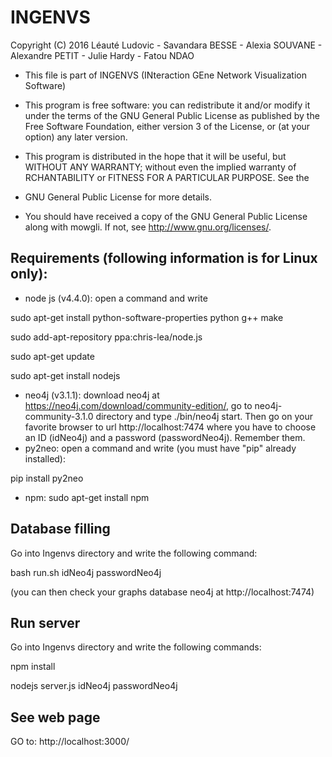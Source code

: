 # INGENVS


Copyright (C) 2016  Léauté Ludovic - Savandara BESSE - Alexia SOUVANE - Alexandre PETIT - Julie Hardy - Fatou NDAO
 
 *  This file is part of INGENVS (INteraction GEne Network Visualization Software)
 
 * This program is free software: you can redistribute it and/or modify it
 under the terms of the GNU General Public License as published by
 the Free Software Foundation, either version 3 of the License, or
 (at your option) any later version.
 
 * This program is distributed in the hope that it will be useful,
 but WITHOUT ANY WARRANTY; without even the implied warranty of
 RCHANTABILITY or FITNESS FOR A PARTICULAR PURPOSE. See the
 * GNU General Public License for more details.

 *  You should have received a copy of the GNU General Public License
 along with mowgli.  If not, see <http://www.gnu.org/licenses/>.


## Requirements (following information is for Linux only): 

- node js (v4.4.0): open a command and write 

sudo apt-get install python-software-properties python g++ make 

sudo add-apt-repository ppa:chris-lea/node.js

sudo apt-get update

sudo apt-get install nodejs

- neo4j (v3.1.1): download neo4j at https://neo4j.com/download/community-edition/, go to neo4j-community-3.1.0 directory and type ./bin/neo4j start. Then go on your favorite browser to url http://localhost:7474 where you have to choose an ID (idNeo4j) and a password (passwordNeo4j). Remember them.
- py2neo: open a command and write (you must have "pip" already installed):

pip install py2neo

- npm: sudo apt-get install npm


## Database filling

Go into Ingenvs directory and write the following command:

bash run.sh idNeo4j passwordNeo4j

(you can then check your graphs database neo4j at http://localhost:7474)

## Run server

Go into Ingenvs directory and write the following commands:

npm install

nodejs server.js idNeo4j passwordNeo4j

## See web page

GO to: http://localhost:3000/

